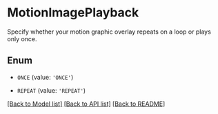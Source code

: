 # MotionImagePlayback

Specify whether your motion graphic overlay repeats on a loop or plays only once.

## Enum

* `ONCE` (value: `'ONCE'`)

* `REPEAT` (value: `'REPEAT'`)

[[Back to Model list]](../README.md#documentation-for-models) [[Back to API list]](../README.md#documentation-for-api-endpoints) [[Back to README]](../README.md)


